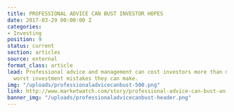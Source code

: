 ```yaml
---
title: PROFESSIONAL ADVICE CAN BUST INVESTOR HOPES
date: 2017-03-29 00:00:00 Z
categories:
- Investing
position: 9
status: current
section: articles
source: external
format_class: article
lead: Professional advice and management can cost investors more than most of the
  worst investment mistakes they can make.
img: "/uploads/professionaladvicecanbust-500.png"
link: http://www.marketwatch.com/story/professional-advice-can-bust-an-investors-savings-heres-how-much-2017-03-03
banner_img: "/uploads/professionaladvicecanbust-header.png"
---
```


